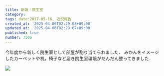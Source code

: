 ```yaml
---
title: 新設！院生室
category:
tags: date:2017-05-16, 近況報告
created_at: '2025-04-06T02:29:08+09:00'
updated_at: '2025-04-06T02:29:07+09:00'
published: true
number: 7506
---
```




今年度から新しく院生室として部屋が割り当てられました． 
みかんをイメージしたカーペットや机，椅子など届き院生室環境がだんだん整ってきました．

<img src="https://img.esa.io/uploads/production/attachments/13979/2025/04/06/148142/ead501aa-8612-4209-b093-9420b8062fbf.webp" loading='lazy' />

